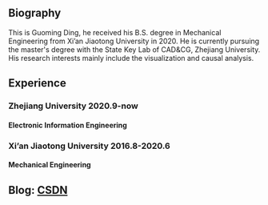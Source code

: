 ## Biography

This is Guoming Ding, he received his B.S. degree in Mechanical Engineering from Xi’an Jiaotong University in 2020. He is currently pursuing the master's degree with the State Key Lab of CAD&CG, Zhejiang University. His research interests mainly include the visualization and causal analysis.
## Experience
### Zhejiang University 2020.9-now
#### Electronic Information Engineering 
### Xi’an Jiaotong University 2016.8-2020.6
#### Mechanical Engineering 

## Blog: [CSDN](https://blog.csdn.net/qq_37613112)
